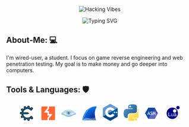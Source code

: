<p align="center">
  <img src="https://media4.giphy.com/media/v1.Y2lkPTc5MGI3NjExYnEwMnF1YXliMjM1YTIyM2Rzd3E3d3piZjZ0bXpnZ2J6Z3BqZjJwNCZlcD12MV9pbnRlcm5hbF9naWZfYnlfaWQmY3Q9Zw/4BXepI8P8jUFc6nBJ2/giphy.gif" alt="Hacking Vibes" width="500"/>
</p>

<p align="center">
  <img src="https://readme-typing-svg.demolab.com?font=Fira+Code&pause=1000&color=DADADA&center=true&vCenter=true&width=550&lines=I+don't+play+games%2C+I+reverse+them.;I+can+analyze+memory+for+hours." alt="Typing SVG" />
</p>

## About-Me: 💻
I'm wired-user, a student. I focus on game reverse engineering and web penetration testing. My goal is to make money and go deeper into computers.

## Tools & Languages: 🛡️
<p align="center">
  <img src="https://raw.githubusercontent.com/neooverride/LeetCode-Solutions/main/Linked-List./cheat-engine.png" alt="Cheat Engine" width="40"/>
  &nbsp;&nbsp;
  <img src="https://raw.githubusercontent.com/neooverride/LeetCode-Solutions/main/Linked-List./burp-suite.png" alt="burp-suite" width="40"/>
  &nbsp;&nbsp;
  <img src="https://raw.githubusercontent.com/neooverride/LeetCode-Solutions/main/Linked-List./nmapp.png" alt="nmap" width="40"/>
  &nbsp;&nbsp;
  <img src="https://raw.githubusercontent.com/neooverride/LeetCode-Solutions/main/Linked-List./Wireshark_icon_new.png" alt="wireshark" width="40"/>
  &nbsp;&nbsp;
  <img src="https://raw.githubusercontent.com/neooverride/LeetCode-Solutions/main/Linked-List./C++_logo.png" alt="wireshark" width="40"/>
  &nbsp;&nbsp;
  <img src="https://raw.githubusercontent.com/neooverride/LeetCode-Solutions/main/Linked-List./python.png" alt="python.png" width="40"/>
  &nbsp;&nbsp;
  <img src="https://raw.githubusercontent.com/neooverride/LeetCode-Solutions/main/Linked-List./icons8-assembly-96.png" alt="wireshark" width="40"/>
  &nbsp;&nbsp;
  <img src="https://raw.githubusercontent.com/neooverride/LeetCode-Solutions/main/Linked-List./Lua-Logo.svg.png" alt="wireshark" width="40"/>

</p>




